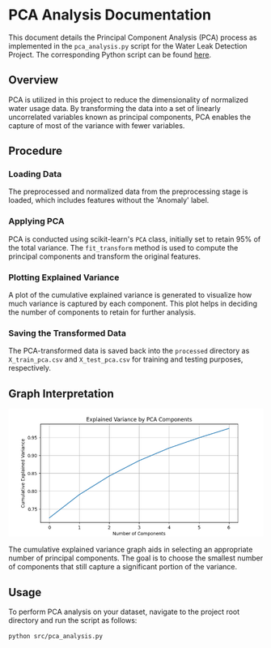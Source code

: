 # PCA Analysis Documentation

This document details the Principal Component Analysis (PCA) process as implemented in the `pca_analysis.py` script for the Water Leak Detection Project. The corresponding Python script can be found [here](../src/pca_analysis.py).

## Overview

PCA is utilized in this project to reduce the dimensionality of normalized water usage data. By transforming the data into a set of linearly uncorrelated variables known as principal components, PCA enables the capture of most of the variance with fewer variables.

## Procedure

### Loading Data
The preprocessed and normalized data from the preprocessing stage is loaded, which includes features without the 'Anomaly' label.

### Applying PCA
PCA is conducted using scikit-learn's `PCA` class, initially set to retain 95% of the total variance. The `fit_transform` method is used to compute the principal components and transform the original features.

### Plotting Explained Variance
A plot of the cumulative explained variance is generated to visualize how much variance is captured by each component. This plot helps in deciding the number of components to retain for further analysis.

### Saving the Transformed Data
The PCA-transformed data is saved back into the `processed` directory as `X_train_pca.csv` and `X_test_pca.csv` for training and testing purposes, respectively.

## Graph Interpretation

![Cumulative Explained Variance](../assets/cumulative_explained_variance.png)

The cumulative explained variance graph aids in selecting an appropriate number of principal components. The goal is to choose the smallest number of components that still capture a significant portion of the variance.

## Usage

To perform PCA analysis on your dataset, navigate to the project root directory and run the script as follows:

```bash
python src/pca_analysis.py
